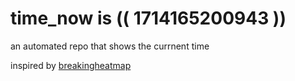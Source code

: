 # time_now is (( 1714165200943 ))

an automated repo that shows the currnent time

inspired by [breakingheatmap](https://github.com/breakingheatmap/breakingheatmap)